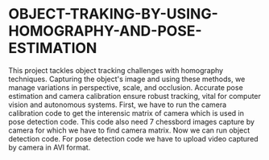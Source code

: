 # OBJECT-TRAKING-BY-USING-HOMOGRAPHY-AND-POSE-ESTIMATION
This project tackles object tracking challenges with homography techniques. Capturing the object's image and using these methods, we manage variations in perspective, scale, and occlusion. Accurate pose estimation and camera calibration ensure robust tracking, vital for computer vision and autonomous systems. First, we have to run the camera calibration code to get the interensic matrix of camera which is used in pose detection code. This code also need 7 chessbord images capture by camera for which we have to find camera matrix. Now we can run object detection code. For pose detection code we have to upload video captured by camera in AVI format.
